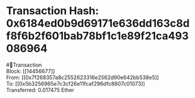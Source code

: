
Transaction Hash: 0x6184ed0b9d69171e636dd163c8df8f6b2f601bab78bf1c1e89f21ca493086964
====================================================================================
  
#💸Transaction  
Block: [[14456677]]  
From: [[0x7f268357a8c2552623316e2562d90e642bb538e5]]  
To: [[0x5b3256965e7c3cf26e11fcaf296dfc8807c01073]]  
Transferred: 0.017475 Ether